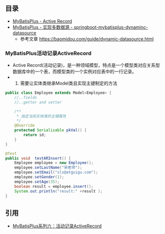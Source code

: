 ## 目录
* [MyBatisPlus - Active Record](#MyBatisPlus活动记录ActiveRecord)
* [MyBatisPlus - 实现多数据源 - springboot-mybatisplus-dynaminc-datasource](https://github.com/zhonghuasheng/JAVA/tree/master/springboot)
    * 参考文章 https://baomidou.com/guide/dynamic-datasource.html

### MyBatisPlus活动记录ActiveRecord
* Active Record(活动记录)，是一种领域模型，特点是一个模型类对应关系型数据库中的一个表，而模型类的一个实例对应表中的一行记录。
* 1. 需要让实体类继承Model类且实现主键制定的方法
```java
public class Employee extends Model<Employee> {
    //..fields
    //..getter and setter

    /**
     * 指定当前实体类的主键属性
     */
    @Override
    protected Serializable pkVal() {
        return id;
    } 
}

@Test
public void  testARInsert() {
    Employee employee = new Employee();
    employee.setLastName("宋老师");
    employee.setEmail("sls@atguigu.com");
    employee.setGender(1);
    employee.setAge(35);
    boolean result = employee.insert();
    System.out.println("result:" +result );
}
```

## 引用
* [MyBatisPlus系列六：活动记录ActiveRecord](https://blog.csdn.net/lizhiqiang1217/article/details/89739207)
